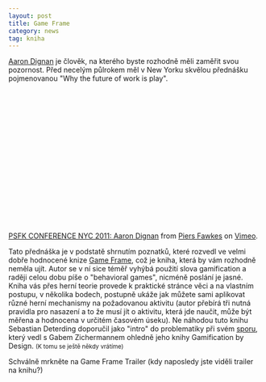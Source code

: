 ```yaml
---
layout: post
title: Game Frame
category: news
tag: kniha
---
```


<p><a href="http://aarondignan.com/">Aaron Dignan</a> je člověk, na kterého byste rozhodně měli zaměřit svou pozornost. Před necelým půlrokem měl v New Yorku  skvělou přednášku pojmenovanou "Why the future of work is play".</p>
<div class="video-container">
<object width="400" height="267"><param name="allowfullscreen" value="true" /><param name="allowscriptaccess" value="always" /><param name="movie" value="http://vimeo.com/moogaloop.swf?clip_id=23167866&amp;server=vimeo.com&amp;show_title=0&amp;show_byline=0&amp;show_portrait=0&amp;color=00adef&amp;fullscreen=1&amp;autoplay=0&amp;loop=0" /><embed src="http://vimeo.com/moogaloop.swf?clip_id=23167866&amp;server=vimeo.com&amp;show_title=0&amp;show_byline=0&amp;show_portrait=0&amp;color=00adef&amp;fullscreen=1&amp;autoplay=0&amp;loop=0" type="application/x-shockwave-flash" allowfullscreen="true" allowscriptaccess="always" width="400" height="267"></embed></object><p><a href="http://vimeo.com/23167866">PSFK CONFERENCE NYC 2011: Aaron Dignan</a> from <a href="http://vimeo.com/psfk">Piers Fawkes</a> on <a href="http://vimeo.com">Vimeo</a>.</p>
</div>

<p>Tato přednáška je v podstatě shrnutím poznatků, které rozvedl ve velmi dobře hodnocené knize <a href="http://www.amazon.com/Game-Frame-ebook/dp/B0043RSJGS">Game Frame</a>, což je kniha, která by vám rozhodně neměla ujít. Autor se v ní sice téměř vyhýbá použití slova gamification a raději celou dobu píše o "behavioral games", nicméně poslání je jasné. Kniha vás přes herní teorie provede k praktické stránce věci a na vlastním postupu, v několika bodech, postupně ukáže jak můžete sami aplikovat různé herní mechanismy na požadovanou aktivitu (autor přebírá tři nutná pravidla pro nasazení a to že musí jít o aktivitu, která jde naučit, může být měřena a hodnocena v určitém časovém úseku). Ne náhodou tuto knihu Sebastian Deterding doporučil jako "intro" do problematiky při svém <a href="http://gamification-research.org/2011/09/gamification-by-design-response-to-zichermann/">sporu</a>, který vedl s Gabem Zichermannem ohledně jeho knihy Gamification by Design. <small>(K tomu se ještě někdy vrátíme)</small></p>

<p>Schválně mrkněte na Game Frame Trailer (kdy naposledy jste viděli trailer na knihu?)</p>

<div class="video-container">
<object width="640" height="360"><param name="movie" value="http://www.youtube.com/v/Xa1tkQ8gA6w?version=3&amp;hl=cs_CZ&amp;hd=1"></param><param name="allowFullScreen" value="true"></param><param name="allowscriptaccess" value="always"></param><embed src="http://www.youtube.com/v/Xa1tkQ8gA6w?version=3&amp;hl=cs_CZ&amp;hd=1" type="application/x-shockwave-flash" width="640" height="360" allowscriptaccess="always" allowfullscreen="true"></embed></object>
</div>